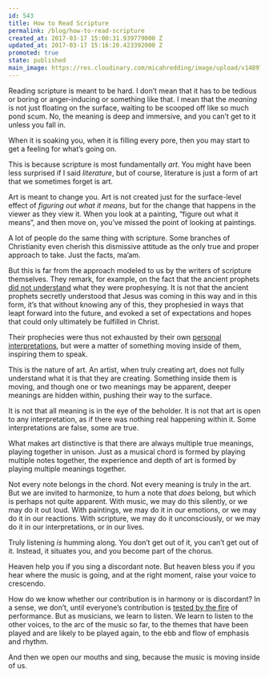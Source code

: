 ```yaml
---
id: 543
title: How to Read Scripture
permalink: /blog/how-to-read-scripture
created_at: 2017-03-17 15:00:31.939779000 Z
updated_at: 2017-03-17 15:16:20.423392000 Z
promoted: true
state: published
main_image: https://res.cloudinary.com/micahredding/image/upload/v1489763317/cvcosmuwfawbdq1amxbh.jpg
---
```

Reading scripture is meant to be hard. I don’t mean that it has to be tedious or boring or anger-inducing or something like that. I mean that the *meaning* is not just floating on the surface, waiting to be scooped off like so much pond scum. No, the meaning is deep and immersive, and you can’t get to it unless you fall in.

When it is soaking you, when it is filling every pore, then you may start to get a feeling for what’s going on. 

This is because scripture is most fundamentally *art*. You might have been less surprised if I said *literature*, but of course, literature is just a form of art that we sometimes forget is art. 

Art is meant to change you. Art is not created just for the surface-level effect of *figuring out what it means*, but for the change that happens in the viewer as they view it. When you look at a painting, “figure out what it means”, and then move on, you’ve missed the point of looking at paintings.

A lot of people do the same thing with scripture. Some branches of Christianity even cherish this dismissive attitude as the only true and proper approach to take. Just the facts, ma’am. 

But this is far from the approach modeled to us by the writers of scripture themselves. They remark, for example, on the fact that the ancient prophets [did not understand](https://www.biblegateway.com/passage/?search=1+Peter+1%3A10-12&version=NIV) what they were prophesying. It is not that the ancient prophets secretly understood that Jesus was coming in this way and in this form, it’s that without knowing any of this, they prophesied in ways that leapt forward into the future, and evoked a set of expectations and hopes that could only ultimately be fulfilled in Christ.

Their prophecies were thus not exhausted by their own [personal interpretations](https://www.biblegateway.com/passage/?search=2+Peter+1%3A20&version=NIV), but were a matter of something moving inside of them, inspiring them to speak.

This is the nature of art. An artist, when truly creating art, does not fully understand what it is that they are creating. Something inside them is moving, and though one or two meanings may be apparent, deeper meanings are hidden within, pushing their way to the surface.

It is not that all meaning is in the eye of the beholder. It is not that art is open to any interpretation, as if there was nothing real happening within it. Some interpretations are false, some are true.

What makes art distinctive is that there are always multiple true meanings, playing together in unison. Just as a musical chord is formed by playing multiple notes together, the experience and depth of art is formed by playing multiple meanings together. 

Not every note belongs in the chord. Not every meaning is truly in the art. But we are invited to harmonize, to hum a note that *does* belong, but which is perhaps not quite apparent. With music, we may do this silently, or we may do it out loud. With paintings, we may do it in our emotions, or we may do it in our reactions. With scripture, we may do it unconsciously, or we may do it in our interpretations, or in our lives.

Truly listening *is* humming along. You don’t get out of it, you can’t get out of it. Instead, it situates you, and you become part of the chorus.

Heaven help you if you sing a discordant note. But heaven bless you if you hear where the music is going, and at the right moment, raise your voice to crescendo.

How do we know whether our contribution is in harmony or is discordant? In a sense, we don’t, until everyone’s contribution is [tested by the fire](https://www.biblegateway.com/passage/?search=1+cor+3%3A13-15&version=NIV) of performance. But as musicians, we learn to listen. We learn to listen to the other voices, to the arc of the music so far, to the themes that have been played and are likely to be played again, to the ebb and flow of emphasis and rhythm.

And then we open our mouths and sing, because the music is moving inside of us.
